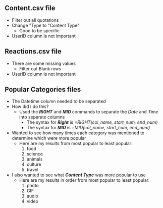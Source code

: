 ## Content.csv file
* Filter out all quotations
* Change "Type to "Content Type"
    * Good to be specific
* UserID column is not important 

## Reactions.csv file
* There are some missing values
     * Filter out Blank rows
* UserID column is not important

## Popular Categories files
   * The Datetime column needed to be separated
   * How did I do this?
      * Used the ***RIGHT*** and ***MID*** commands to separate the *Date* and *Time* into separate columns
         * The syntax for ***Right*** is *=RIGHT(col_name, start_num, end_num)*
         * The syntax for ***MID*** is *=MID(col_name, start_num, end_num)*
   * Wanted to see how many times each category was mentioned to determine which were more popular
        * Here are my results from most popular to least popular:
             1. food
             2. science
             3. animals
             4. culture
             5. travel
   * I also wanted to see what ***Content Type*** was more popular to use
        * Here are my results in order from most popular to least popular:
             1. photo
             2. GIF
             3. audio
             4. video
